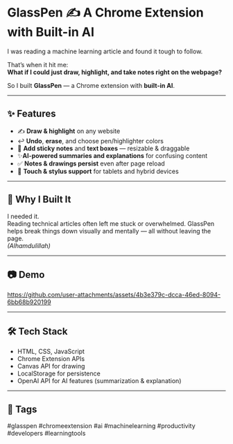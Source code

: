 # GlassPen ✍️  A Chrome Extension with Built-in AI

I was reading a machine learning article and found it tough to follow.

That’s when it hit me:  
**What if I could just draw, highlight, and take notes right on the webpage?**

So I built **GlassPen** — a Chrome extension with **built-in AI**.

---

## ✨ Features

- ✍️ **Draw & highlight** on any website  
- ↩️ **Undo**, **erase**, and choose pen/highlighter colors  
- 📌 **Add sticky notes** and **text boxes** — resizable & draggable  
- ✨**AI-powered summaries and explanations** for confusing content  
- ✅️ **Notes & drawings persist** even after page reload  
- 📱 **Touch & stylus support** for tablets and hybrid devices

---

## 🚀 Why I Built It

I needed it.  
Reading technical articles often left me stuck or overwhelmed. GlassPen helps break things down visually and mentally — all without leaving the page.  
*(Alhamdulillah)*

---

## 📷 Demo 

<!-- Add GIF or image links here -->


https://github.com/user-attachments/assets/4b3e379c-dcca-46ed-8094-6bb68b920199


---

## 🛠️ Tech Stack

- HTML, CSS, JavaScript
- Chrome Extension APIs
- Canvas API for drawing
- LocalStorage for persistence
- OpenAI API for AI features (summarization & explanation)


---



## 🔖 Tags

#glasspen #chromeextension #ai #machinelearning #productivity #developers #learningtools
